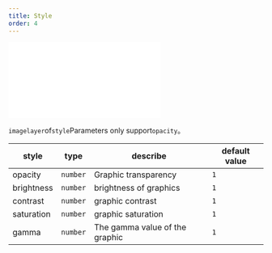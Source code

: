 ```yaml
---
title: Style
order: 4
---
```


<embed src="@/docs/api/common/style.md"></embed>

`imagelayer`of`style`Parameters only support`opacity`。

| style      | type     | describe                       | default value |
| ---------- | -------- | ------------------------------ | ------------- |
| opacity    | `number` | Graphic transparency           | `1`           |
| brightness | `number` | brightness of graphics         | `1`           |
| contrast   | `number` | graphic contrast               | `1`           |
| saturation | `number` | graphic saturation             | `1`           |
| gamma      | `number` | The gamma value of the graphic | `1`           |
